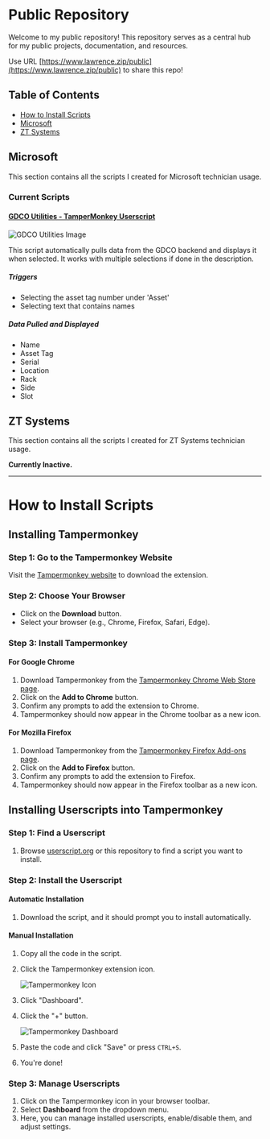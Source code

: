 # Public Repository

Welcome to my public repository! This repository serves as a central hub for my public projects, documentation, and resources.

Use URL [https://www.lawrence.zip/public](https://www.lawrence.zip/public) to share this repo!

## Table of Contents

- [How to Install Scripts](#how-to-install-scripts)
- [Microsoft](#microsoft)
- [ZT Systems](#zt-systems)

## Microsoft

This section contains all the scripts I created for Microsoft technician usage.

### Current Scripts

#### [GDCO Utilities - TamperMonkey Userscript](https://github.com/JoshuaALawrence/Public/blob/main/Microsoft/GDCO%20Utilites.user.js)

![GDCO Utilities Image](https://github.com/JoshuaALawrence/Public/assets/122106941/5188ddb9-9b9a-40d7-92d7-a348af8edb26)

This script automatically pulls data from the GDCO backend and displays it when selected. It works with multiple selections if done in the description.

##### Triggers

- Selecting the asset tag number under 'Asset'
- Selecting text that contains names

##### Data Pulled and Displayed

- Name
- Asset Tag
- Serial
- Location
- Rack
- Side
- Slot

## ZT Systems

This section contains all the scripts I created for ZT Systems technician usage.

**Currently Inactive.**

---

# How to Install Scripts

## Installing Tampermonkey

### Step 1: Go to the Tampermonkey Website

Visit the [Tampermonkey website](https://www.tampermonkey.net/) to download the extension.

### Step 2: Choose Your Browser

- Click on the **Download** button.
- Select your browser (e.g., Chrome, Firefox, Safari, Edge).

### Step 3: Install Tampermonkey

#### For Google Chrome

1. Download Tampermonkey from the [Tampermonkey Chrome Web Store page](https://chrome.google.com/webstore/detail/tampermonkey/dhdgffkkebhmkfjojejmpbldmpobfkfo).
2. Click on the **Add to Chrome** button.
3. Confirm any prompts to add the extension to Chrome.
4. Tampermonkey should now appear in the Chrome toolbar as a new icon.

#### For Mozilla Firefox

1. Download Tampermonkey from the [Tampermonkey Firefox Add-ons page](https://addons.mozilla.org/en-US/firefox/addon/tampermonkey/).
2. Click on the **Add to Firefox** button.
3. Confirm any prompts to add the extension to Firefox.
4. Tampermonkey should now appear in the Firefox toolbar as a new icon.

## Installing Userscripts into Tampermonkey

### Step 1: Find a Userscript

1. Browse [userscript.org](https://www.userscript.org/) or this repository to find a script you want to install.

### Step 2: Install the Userscript

#### Automatic Installation

1. Download the script, and it should prompt you to install automatically.

#### Manual Installation

1. Copy all the code in the script.
2. Click the Tampermonkey extension icon.

   ![Tampermonkey Icon](https://github.com/JoshuaALawrence/Public/assets/122106941/b1232341-1bed-460d-9633-9e6600add6fa)

3. Click "Dashboard".
4. Click the "+" button.

   ![Tampermonkey Dashboard](https://github.com/JoshuaALawrence/Public/assets/122106941/df49372b-7d61-4baa-9001-c9f9b71c5be0)

5. Paste the code and click "Save" or press `CTRL+S`.
6. You're done!

### Step 3: Manage Userscripts

1. Click on the Tampermonkey icon in your browser toolbar.
2. Select **Dashboard** from the dropdown menu.
3. Here, you can manage installed userscripts, enable/disable them, and adjust settings.
